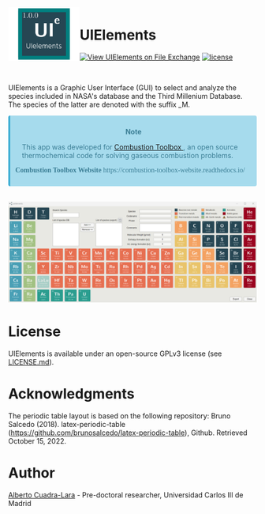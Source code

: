 <img alt="UIElements" align="left" href="https://github.com/AlbertoCuadra/UIElements" style="border-width:0" src="https://github.com/AlbertoCuadra/UIElements/blob/master/assets/_static/logo_uielements_matlab.png" width="145"/>

# UIElements

[![View UIElements on File Exchange](https://www.mathworks.com/matlabcentral/images/matlab-file-exchange.svg)](https://in.mathworks.com/matlabcentral/fileexchange/120713-uielements)
[![license](https://img.shields.io/github/license/AlbertoCuadra/UIElements)](https://www.gnu.org/licenses/gpl-3.0.html)

<br>

UIElements is a Graphic User Interface (GUI) to select and analyze the species included in NASA's database and the Third Millenium Database. The species of the latter are denoted with the suffix _M.


<div class="warning" style='background-color:#a6dbed; color: #3a7d94; border-left: solid #3faed4 4px; border-radius: 4px; padding:0.7em;'>
    <span>
        <p style='margin-top:1em; text-align:center'>
        <b>Note</b></p>
        <p style='margin-left:1em;'>
            This app was developed for <a href="https://github.com/AlbertoCuadra/combustion_toolbox"> Combustion Toolbox </a>, an open source thermochemical code for solving gaseous combustion problems.
        </p>
        <p style='margin-bottom:1em; margin-right:1em; text-align:right; font-family:Georgia'> <b> Combustion Toolbox Website</b> https://combustion-toolbox-website.readthedocs.io/
        </p>
    </span>
</div>

<br>

<p align=center>
    <img src="https://github.com/AlbertoCuadra/UIElements/blob/master/assets/_static/uielements.gif" width="1000">
</p>

# License

UIElements is available under an open-source GPLv3 license (see [LICENSE.md](LICENSE.md)).

# Acknowledgments

The periodic table layout is based on the following repository: Bruno Salcedo (2018). latex-periodic-table (https://github.com/brunosalcedo/latex-periodic-table), Github. Retrieved October 15, 2022.

# Author
[Alberto Cuadra-Lara](https://acuadralara.com/) - Pre-doctoral researcher, Universidad Carlos III de Madrid 

